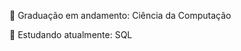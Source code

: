 🧐 Graduação em andamento: Ciência da Computação

📝 Estudando atualmente: SQL


<!---
lorenlmartins/lorenlmartins is a ✨ special ✨ repository because its `README.md` (this file) appears on your GitHub profile.
You can click the Preview link to take a look at your changes.
--->
